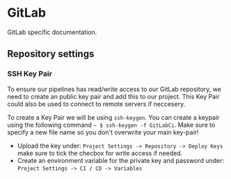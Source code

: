# GitLab

GitLab specific documentation.

## Repository settings

### SSH Key Pair

To ensure our pipelines has read/write access to our GitLab repository, we need to create an public key pair and add this to our project. This Key Pair could also be used to connect to remote servers if neccesery.

To create a Key Pair we will be using `ssh-keygen`. You can create a keypair using the following command `~ $ ssh-keygen -f GitLabCi`. Make sure to specify a new file name so you don't overwrite your main key-pair!

- Upload the key under: `Project Settings -> Repository -> Deploy Keys` make sure to tick the checbox for write access if needed.
- Create an environment variable for the private key and password under: `Project Settings -> CI / CD -> Variables`
